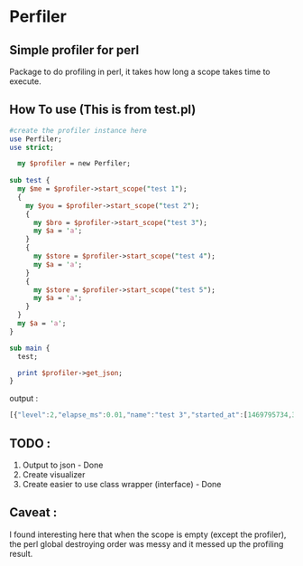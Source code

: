 # Perfiler
## Simple profiler for perl

Package to do profiling in perl, it takes how long a scope takes time to execute.

## How To use (This is from test.pl)
```perl
#create the profiler instance here
use Perfiler;
use strict;

  my $profiler = new Perfiler;
  
sub test {
  my $me = $profiler->start_scope("test 1");
  {
    my $you = $profiler->start_scope("test 2");
    {
      my $bro = $profiler->start_scope("test 3");
      my $a = 'a';
    }
    {
      my $store = $profiler->start_scope("test 4");
      my $a = 'a';
    }
    {
      my $store = $profiler->start_scope("test 5");
      my $a = 'a';
    }
  }
  my $a = 'a';
}

sub main {
  test;

  print $profiler->get_json;
}
```
output :
```javascript
[{"level":2,"elapse_ms":0.01,"name":"test 3","started_at":[1469795734,394348]},{"level":1,"elapse_ms":0.048,"name":"test 2","started_at":[1469795734,394341]},{"level":0,"elapse_ms":0.074,"started_at":[1469795734,394328],"name":"test 1"},{"level":2,"elapse_ms":0.029,"started_at":[1469795734,394384],"name":"test 4"}]
```
## TODO :
1. Output to json - Done
2. Create visualizer
3. Create easier to use class wrapper (interface) - Done

## Caveat :
I found interesting here that when the scope is empty (except the profiler), the perl global destroying order was messy and it messed up the profiling result.
